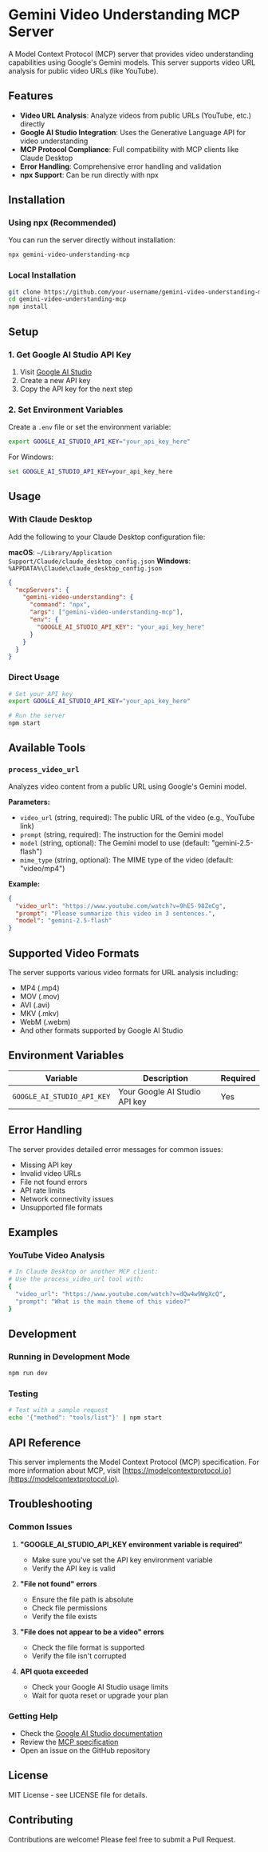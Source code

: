 # Gemini Video Understanding MCP Server

A Model Context Protocol (MCP) server that provides video understanding capabilities using Google's Gemini models. This server supports video URL analysis for public video URLs (like YouTube).

## Features

- **Video URL Analysis**: Analyze videos from public URLs (YouTube, etc.) directly
- **Google AI Studio Integration**: Uses the Generative Language API for video understanding
- **MCP Protocol Compliance**: Full compatibility with MCP clients like Claude Desktop
- **Error Handling**: Comprehensive error handling and validation
- **npx Support**: Can be run directly with npx

## Installation

### Using npx (Recommended)

You can run the server directly without installation:

```bash
npx gemini-video-understanding-mcp
```

### Local Installation

```bash
git clone https://github.com/your-username/gemini-video-understanding-mcp.git
cd gemini-video-understanding-mcp
npm install
```

## Setup

### 1. Get Google AI Studio API Key

1. Visit [Google AI Studio](https://aistudio.google.com/app/apikey)
2. Create a new API key
3. Copy the API key for the next step

### 2. Set Environment Variables

Create a `.env` file or set the environment variable:

```bash
export GOOGLE_AI_STUDIO_API_KEY="your_api_key_here"
```

For Windows:
```cmd
set GOOGLE_AI_STUDIO_API_KEY=your_api_key_here
```

## Usage

### With Claude Desktop

Add the following to your Claude Desktop configuration file:

**macOS**: `~/Library/Application Support/Claude/claude_desktop_config.json`
**Windows**: `%APPDATA%\Claude\claude_desktop_config.json`

```json
{
  "mcpServers": {
    "gemini-video-understanding": {
      "command": "npx",
      "args": ["gemini-video-understanding-mcp"],
      "env": {
        "GOOGLE_AI_STUDIO_API_KEY": "your_api_key_here"
      }
    }
  }
}
```

### Direct Usage

```bash
# Set your API key
export GOOGLE_AI_STUDIO_API_KEY="your_api_key_here"

# Run the server
npm start
```

## Available Tools

### `process_video_url`

Analyzes video content from a public URL using Google's Gemini model.

**Parameters:**
- `video_url` (string, required): The public URL of the video (e.g., YouTube link)
- `prompt` (string, required): The instruction for the Gemini model
- `model` (string, optional): The Gemini model to use (default: "gemini-2.5-flash")
- `mime_type` (string, optional): The MIME type of the video (default: "video/mp4")

**Example:**
```json
{
  "video_url": "https://www.youtube.com/watch?v=9hE5-98ZeCg",
  "prompt": "Please summarize this video in 3 sentences.",
  "model": "gemini-2.5-flash"
}
```

## Supported Video Formats

The server supports various video formats for URL analysis including:
- MP4 (.mp4)
- MOV (.mov)
- AVI (.avi)
- MKV (.mkv)
- WebM (.webm)
- And other formats supported by Google AI Studio

## Environment Variables

| Variable | Description | Required |
|----------|-------------|----------|
| `GOOGLE_AI_STUDIO_API_KEY` | Your Google AI Studio API key | Yes |

## Error Handling

The server provides detailed error messages for common issues:
- Missing API key
- Invalid video URLs
- File not found errors
- API rate limits
- Network connectivity issues
- Unsupported file formats

## Examples

### YouTube Video Analysis

```bash
# In Claude Desktop or another MCP client:
# Use the process_video_url tool with:
{
  "video_url": "https://www.youtube.com/watch?v=dQw4w9WgXcQ",
  "prompt": "What is the main theme of this video?"
}
```

## Development

### Running in Development Mode

```bash
npm run dev
```

### Testing

```bash
# Test with a sample request
echo '{"method": "tools/list"}' | npm start
```

## API Reference

This server implements the Model Context Protocol (MCP) specification. For more information about MCP, visit [https://modelcontextprotocol.io](https://modelcontextprotocol.io).

## Troubleshooting

### Common Issues

1. **"GOOGLE_AI_STUDIO_API_KEY environment variable is required"**
   - Make sure you've set the API key environment variable
   - Verify the API key is valid

2. **"File not found" errors**
   - Ensure the file path is absolute
   - Check file permissions
   - Verify the file exists

3. **"File does not appear to be a video" errors**
   - Check the file format is supported
   - Verify the file isn't corrupted

4. **API quota exceeded**
   - Check your Google AI Studio usage limits
   - Wait for quota reset or upgrade your plan

### Getting Help

- Check the [Google AI Studio documentation](https://ai.google.dev/docs)
- Review the [MCP specification](https://modelcontextprotocol.io)
- Open an issue on the GitHub repository

## License

MIT License - see LICENSE file for details.

## Contributing

Contributions are welcome! Please feel free to submit a Pull Request.
